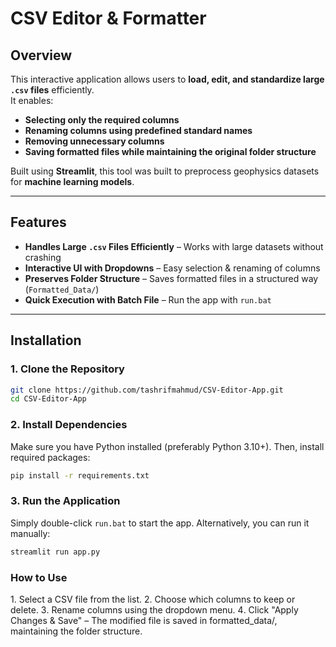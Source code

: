 # CSV Editor & Formatter

## Overview
This interactive application allows users to **load, edit, and standardize large `.csv` files** efficiently.  
It enables:
- **Selecting only the required columns**
- **Renaming columns using predefined standard names**
- **Removing unnecessary columns**
- **Saving formatted files while maintaining the original folder structure**

Built using **Streamlit**, this tool was built to preprocess geophysics datasets for **machine learning models**.

---

## Features
- **Handles Large `.csv` Files Efficiently** – Works with large datasets without crashing  
- **Interactive UI with Dropdowns** – Easy selection & renaming of columns  
- **Preserves Folder Structure** – Saves formatted files in a structured way (`Formatted_Data/`)  
- **Quick Execution with Batch File** – Run the app with `run.bat`  

---

## Installation

### **1️. Clone the Repository**
```bash
git clone https://github.com/tashrifmahmud/CSV-Editor-App.git
cd CSV-Editor-App
```

### **2. Install Dependencies**
Make sure you have Python installed (preferably Python 3.10+).
Then, install required packages:
```bash
pip install -r requirements.txt
```
### **3. Run the Application**
Simply double-click `run.bat` to start the app.
Alternatively, you can run it manually:
```bash
streamlit run app.py
```

### How to Use
1️. Select a CSV file from the list.
2️. Choose which columns to keep or delete.
3️. Rename columns using the dropdown menu.
4️. Click "Apply Changes & Save" – The modified file is saved in formatted_data/, maintaining the folder structure.
